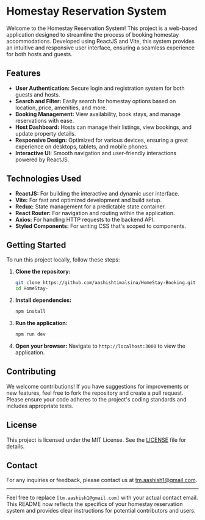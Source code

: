 # Homestay Reservation System

Welcome to the Homestay Reservation System! This project is a web-based application designed to streamline the process of booking homestay accommodations. Developed using ReactJS and Vite, this system provides an intuitive and responsive user interface, ensuring a seamless experience for both hosts and guests.

## Features

- **User Authentication:** Secure login and registration system for both guests and hosts.
- **Search and Filter:** Easily search for homestay options based on location, price, amenities, and more.
- **Booking Management:** View availability, book stays, and manage reservations with ease.
- **Host Dashboard:** Hosts can manage their listings, view bookings, and update property details.
- **Responsive Design:** Optimized for various devices, ensuring a great experience on desktops, tablets, and mobile phones.
- **Interactive UI:** Smooth navigation and user-friendly interactions powered by ReactJS.

## Technologies Used

- **ReactJS:** For building the interactive and dynamic user interface.
- **Vite:** For fast and optimized development and build setup.
- **Redux:** State management for a predictable state container.
- **React Router:** For navigation and routing within the application.
- **Axios:** For handling HTTP requests to the backend API.
- **Styled Components:** For writing CSS that's scoped to components.

## Getting Started

To run this project locally, follow these steps:

1. **Clone the repository:**
   ```bash
   git clone https://github.com/aashishtimalsina/HomeStay-Booking.git
   cd HomeStay-
   ```

2. **Install dependencies:**
   ```bash
   npm install
   ```

3. **Run the application:**
   ```bash
   npm run dev
   ```

4. **Open your browser:**
   Navigate to `http://localhost:3000` to view the application.

## Contributing

We welcome contributions! If you have suggestions for improvements or new features, feel free to fork the repository and create a pull request. Please ensure your code adheres to the project's coding standards and includes appropriate tests.

## License

This project is licensed under the MIT License. See the [LICENSE](LICENSE) file for details.

## Contact

For any inquiries or feedback, please contact us at [tm.aashish1@gmail.com](mailto:tm.aashish1@gmail.com).

---

Feel free to replace `[tm.aashish1@gmail.com]` with your actual contact email. This README now reflects the specifics of your homestay reservation system and provides clear instructions for potential contributors and users.

